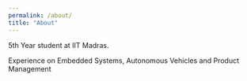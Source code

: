 ```yaml
---
permalink: /about/
title: "About"
---
```


5th Year student at IIT Madras.

Experience on Embedded Systems, Autonomous Vehicles and Product Management